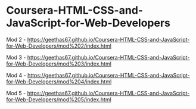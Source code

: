 # Coursera-HTML-CSS-and-JavaScript-for-Web-Developers
Mod 2 - https://geethas67.github.io/Coursera-HTML-CSS-and-JavaScript-for-Web-Developers/mod%202/index.html

Mod 3 - https://geethas67.github.io/Coursera-HTML-CSS-and-JavaScript-for-Web-Developers/mod%203/index.html

Mod 4 - https://geethas67.github.io/Coursera-HTML-CSS-and-JavaScript-for-Web-Developers/mod%204/index.html

Mod 5 - https://geethas67.github.io/Coursera-HTML-CSS-and-JavaScript-for-Web-Developers/mod%205/index.html
